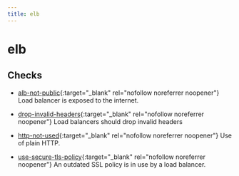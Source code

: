 ```yaml
---
title: elb
---
```


# elb

## Checks


- [alb-not-public](alb-not-public){:target="_blank" rel="nofollow noreferrer noopener"} Load balancer is exposed to the internet.

- [drop-invalid-headers](drop-invalid-headers){:target="_blank" rel="nofollow noreferrer noopener"} Load balancers should drop invalid headers

- [http-not-used](http-not-used){:target="_blank" rel="nofollow noreferrer noopener"} Use of plain HTTP.

- [use-secure-tls-policy](use-secure-tls-policy){:target="_blank" rel="nofollow noreferrer noopener"} An outdated SSL policy is in use by a load balancer.



